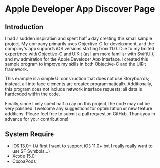 # Apple Developer App Discover Page
## Introduction
I had a sudden inspiration and spent half a day creating this small sample project. My company primarily uses Objective-C for development, and the company's app supports iOS versions starting from 11.0. Due to my limited experience with Objective-C and UIKit (as I am more familiar with SwiftUI), and my admiration for the Apple Developer App interface, I created this sample program to improve my skills in both Objective-C and the UIKit framework.

This example is a simple UI construction that does not use Storyboards; instead, all interface elements are created programmatically. Additionally, this program does not include network interface requests; all data is hardcoded within the code.

Finally, since I only spent half a day on this project, the code may not be very polished. I welcome any suggestions for optimization or new feature additions. Please feel free to submit a pull request on GitHub. Thank you in advance for your contributions!

## System Require
- iOS 13.0+ (At first I want to support iOS 11.0+ but I really really want to use SF Symbols...)
- Xcode 15.0+
- CocoaPods
